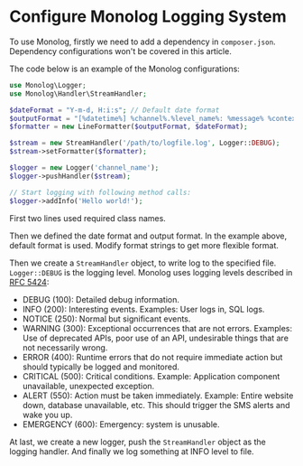 # Configure Monolog Logging System

To use Monolog, firstly we need to add a dependency in `composer.json`. Dependency configurations won't be covered in this article.

The code below is an example of the Monolog configurations:

  ```php
use Monolog\Logger;
use Monolog\Handler\StreamHandler;

$dateFormat = "Y-m-d, H:i:s"; // Default date format
$outputFormat = "[%datetime%] %channel%.%level_name%: %message% %context% %extra%\n"; // Default output format
$formatter = new LineFormatter($outputFormat, $dateFormat);

$stream = new StreamHandler('/path/to/logfile.log', Logger::DEBUG);
$stream->setFormatter($formatter);

$logger = new Logger('channel_name');
$logger->pushHandler($stream);

// Start logging with following method calls:
$logger->addInfo('Hello world!');
  ```

First two lines used required class names.

Then we defined the date format and output format. In the example above, default format is used. Modify format strings to get more flexible format.

Then we create a `StreamHandler` object, to write log to the specified file. `Logger::DEBUG` is the logging level. Monolog uses logging levels described in [RFC 5424](http://tools.ietf.org/html/rfc5424):

  * DEBUG (100): Detailed debug information.
  * INFO (200): Interesting events. Examples: User logs in, SQL logs.
  * NOTICE (250): Normal but significant events.
  * WARNING (300): Exceptional occurrences that are not errors. Examples: Use of deprecated APIs, poor use of an API, undesirable things that are not necessarily wrong.
  * ERROR (400): Runtime errors that do not require immediate action but should typically be logged and monitored.
  * CRITICAL (500): Critical conditions. Example: Application component unavailable, unexpected exception.
  * ALERT (550): Action must be taken immediately. Example: Entire website down, database unavailable, etc. This should trigger the SMS alerts and wake you up.
  * EMERGENCY (600): Emergency: system is unusable.

At last, we create a new logger, push the `StreamHandler` object as the logging handler. And finally we log something at INFO level to file.

